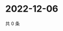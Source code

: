 # 2022-12-06

共 0 条

<!-- BEGIN WEIBO -->
<!-- 最后更新时间 Tue Dec 06 2022 18:00:53 GMT+0800 (China Standard Time) -->

<!-- END WEIBO -->
